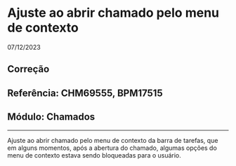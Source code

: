 # Ajuste ao abrir chamado pelo menu de contexto
07/12/2023
## Correção
## Referência: CHM69555, BPM17515
## Módulo: Chamados
***

Ajuste ao abrir chamado pelo menu de contexto da barra de tarefas, que em alguns momentos, após a abertura do chamado, algumas opções do menu de contexto estava sendo bloqueadas para o usuário.
